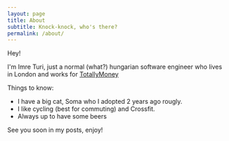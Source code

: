 ```yaml
---
layout: page
title: About
subtitle: Knock-knock, who's there?
permalink: /about/
---
```


Hey!

I'm Imre Turi, just a normal (what?) hungarian software engineer who lives in London and works for [TotallyMoney](https://www.totallymoney.com/)

Things to know:
- I have a big cat, Soma who I adopted 2 years ago rougly.
- I like cycling (best for commuting) and Crossfit.
- Always up to have some beers

See you soon in my posts, enjoy!
